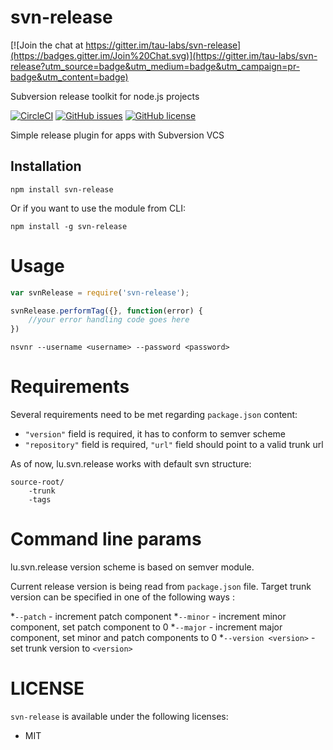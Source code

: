 svn-release
====

[![Join the chat at https://gitter.im/tau-labs/svn-release](https://badges.gitter.im/Join%20Chat.svg)](https://gitter.im/tau-labs/svn-release?utm_source=badge&utm_medium=badge&utm_campaign=pr-badge&utm_content=badge)

Subversion release toolkit for node.js projects

[![CircleCI](https://img.shields.io/circleci/project/tau-labs/svn-release/master.svg?style=shield)](https://circleci.com/gh/tau-labs/svn-release)
[![GitHub issues](https://img.shields.io/github/issues/tau-labs/svn-release.svg)](https://github.com/tau-labs/svn-release/issues)
[![GitHub license](https://img.shields.io/badge/license-MIT-blue.svg)](https://raw.githubusercontent.com/tau-labs/svn-release/master/LICENSE)

Simple release plugin for apps with Subversion VCS

Installation
----

    npm install svn-release

Or if you want to use the module from CLI:

    npm install -g svn-release

Usage
====

```javascript
var svnRelease = require('svn-release');

svnRelease.performTag({}, function(error) {
    //your error handling code goes here
})
```

```
nsvnr --username <username> --password <password>
```

Requirements
====

Several requirements need to be met regarding `package.json` content:

* `"version"` field is required, it has to conform to semver scheme
* `"repository"` field is required, `"url"` field should point to a valid trunk url

As of now, lu.svn.release works with default svn structure:

```
source-root/
    -trunk
    -tags
```

Command line params
====

lu.svn.release version scheme is based on semver module.

Current release version is being read from `package.json` file.
Target trunk version can be specified in one of the following ways :

*`--patch` - increment patch component
*`--minor` - increment minor component, set patch component to 0
*`--major` - increment major component, set minor and patch components to 0
*`--version <version>` - set trunk version to `<version>`

LICENSE
===

`svn-release` is available under the following licenses:

  * MIT